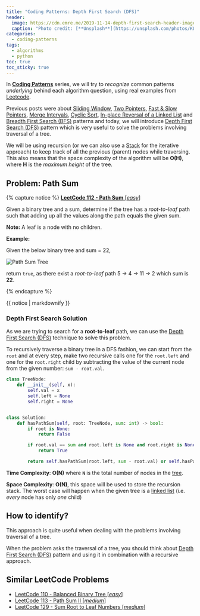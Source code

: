 ```yaml
---
title: "Coding Patterns: Depth First Search (DFS)"
header:
  image: https://cdn.emre.me/2019-11-14-depth-first-search-header-image.jpg
  caption: "Photo credit: [**Unsplash**](https://unsplash.com/photos/KLuI1al8z9c)"
categories:
  - coding-patterns
tags:
  - algorithms
  - python
toc: true
toc_sticky: true
---
```


In **[Coding Patterns](https://emre.me/categories/#coding-patterns)** series, we will try to *recognize* common patterns *underlying* behind each algorithm question, using real examples from [Leetcode](https://leetcode.com/).

Previous posts were about [Sliding Window](https://emre.me/coding-patterns/sliding-window/), [Two Pointers](https://emre.me/coding-patterns/two-pointers/), [Fast & Slow Pointers](https://emre.me/coding-patterns/fast-slow-pointers/), [Merge Intervals](https://emre.me/coding-patterns/merge-intervals/), [Cyclic Sort](https://emre.me/coding-patterns/cyclic-sort/), [In-place Reversal of a Linked List](https://emre.me/coding-patterns/in-place-reversal-of-a-linked-list/) and [Breadth First Search (BFS)](https://emre.me/coding-patterns/breadth-first-search/) patterns and today, we will introduce [Depth First Search (DFS)](https://emre.me/coding-patterns/depth-first-search/) pattern which is very useful to solve the problems involving traversal of a tree.

We will be using recursion (or we can also use a [Stack](https://emre.me/data-structures/stacks-and-queues/#stacks) for the iterative approach) to keep track of all the previous (parent) nodes while traversing. This also means that the space complexity of the algorithm will be **O(H)**, where **H** is the *maximum height* of the tree.

## Problem: Path Sum ##
{% capture notice %}
[**LeetCode 112 - Path Sum** [*easy*]](https://leetcode.com/problems/path-sum/)

Given a binary tree and a sum, determine if the tree has a *root-to-leaf* path such that adding up all the values along the path equals the given sum.

**Note:** A leaf is a node with no children.

**Example:**

Given the below binary tree and sum = 22,

![Path Sum Tree](https://cdn.emre.me/2019-11-14-path-sum-tree.png)

return `true`, as there exist a *root-to-leaf* path 5 -> 4 -> 11 -> 2 which sum is **22**.

{% endcapture %}

<div class="notice--info">
  {{ notice | markdownify }}
</div>

### Depth First Search Solution ###

As we are trying to search for a **root-to-leaf** path, we can use the [Depth First Search (DFS)](https://emre.me/coding-patterns/depth-first-search/) technique to solve this problem.

To recursively traverse a binary tree in a DFS fashion, we can start from the `root` and at every step, make two recursive calls one for the `root.left` and one for the `root.right` child by subtracting the value of the current node from the given number: `sum - root.val`.

```python
class TreeNode:
    def __init__(self, x):
        self.val = x
        self.left = None
        self.right = None


class Solution:
    def hasPathSum(self, root: TreeNode, sum: int) -> bool:
        if root is None:
            return False

        if root.val == sum and root.left is None and root.right is None:
            return True

        return self.hasPathSum(root.left, sum - root.val) or self.hasPathSum(root.right, sum - root.val)
```
**Time Complexity**: **O(N)** where **`N`** is the total number of nodes in the [tree](https://emre.me/data-structures/binary-tree/).

**Space Complexity**: **O(N)**, this space will be used to store the recursion stack. The worst case will happen when the given tree is a [linked list](https://emre.me/data-structures/linked-lists/) (i.e. *every* node has only *one* child)

## How to identify? ##

This approach is quite useful when dealing with the problems involving traversal of a tree.

When the problem asks the traversal of a tree, you should think about [Depth First Search (DFS)](https://emre.me/coding-patterns/depth-first-search/) pattern and using it in combination with a recursive approach.

## Similar LeetCode Problems ##
* [LeetCode 110 - Balanced Binary Tree [*easy*]](https://leetcode.com/problems/balanced-binary-tree/)
* [LeetCode 113 - Path Sum II [*medium*]](https://leetcode.com/problems/path-sum-ii/)
* [LeetCode 129 - Sum Root to Leaf Numbers [*medium*]](https://leetcode.com/problems/sum-root-to-leaf-numbers/)